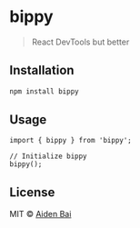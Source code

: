 # bippy

> React DevTools but better

## Installation

```bash
npm install bippy
```

## Usage

```tsx
import { bippy } from 'bippy';

// Initialize bippy
bippy();
```

## License

MIT © [Aiden Bai](https://github.com/aidenybai)